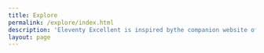 ```yaml
---
title: Explore
permalink: /explore/index.html
description: 'Eleventy Excellent is inspired bythe companion website of Andy Bell’s talk "Be the browser’s mentor, not its micromanager".'
layout: page
---
```


